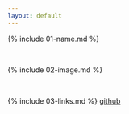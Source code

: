 ```yaml
---
layout: default
---
```


{% include 01-name.md %}

<br>

{% include 02-image.md %}

<br>

{% include 03-links.md %}
[github](github.com)
